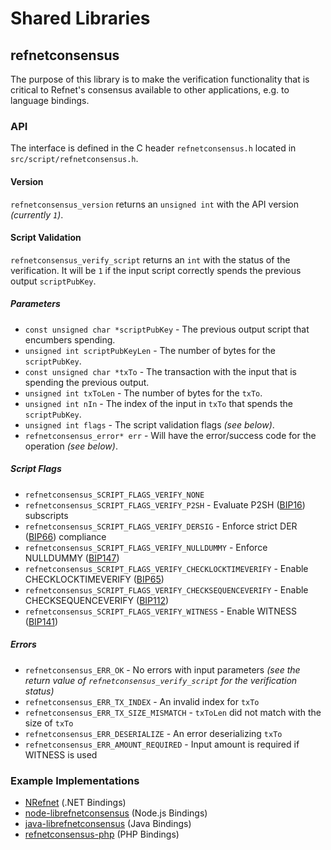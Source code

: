 Shared Libraries
================

## refnetconsensus

The purpose of this library is to make the verification functionality that is critical to Refnet's consensus available to other applications, e.g. to language bindings.

### API

The interface is defined in the C header `refnetconsensus.h` located in `src/script/refnetconsensus.h`.

#### Version

`refnetconsensus_version` returns an `unsigned int` with the API version *(currently `1`)*.

#### Script Validation

`refnetconsensus_verify_script` returns an `int` with the status of the verification. It will be `1` if the input script correctly spends the previous output `scriptPubKey`.

##### Parameters
- `const unsigned char *scriptPubKey` - The previous output script that encumbers spending.
- `unsigned int scriptPubKeyLen` - The number of bytes for the `scriptPubKey`.
- `const unsigned char *txTo` - The transaction with the input that is spending the previous output.
- `unsigned int txToLen` - The number of bytes for the `txTo`.
- `unsigned int nIn` - The index of the input in `txTo` that spends the `scriptPubKey`.
- `unsigned int flags` - The script validation flags *(see below)*.
- `refnetconsensus_error* err` - Will have the error/success code for the operation *(see below)*.

##### Script Flags
- `refnetconsensus_SCRIPT_FLAGS_VERIFY_NONE`
- `refnetconsensus_SCRIPT_FLAGS_VERIFY_P2SH` - Evaluate P2SH ([BIP16](https://github.com/refnet/bips/blob/master/bip-0016.mediawiki)) subscripts
- `refnetconsensus_SCRIPT_FLAGS_VERIFY_DERSIG` - Enforce strict DER ([BIP66](https://github.com/refnet/bips/blob/master/bip-0066.mediawiki)) compliance
- `refnetconsensus_SCRIPT_FLAGS_VERIFY_NULLDUMMY` - Enforce NULLDUMMY ([BIP147](https://github.com/refnet/bips/blob/master/bip-0147.mediawiki))
- `refnetconsensus_SCRIPT_FLAGS_VERIFY_CHECKLOCKTIMEVERIFY` - Enable CHECKLOCKTIMEVERIFY ([BIP65](https://github.com/refnet/bips/blob/master/bip-0065.mediawiki))
- `refnetconsensus_SCRIPT_FLAGS_VERIFY_CHECKSEQUENCEVERIFY` - Enable CHECKSEQUENCEVERIFY ([BIP112](https://github.com/refnet/bips/blob/master/bip-0112.mediawiki))
- `refnetconsensus_SCRIPT_FLAGS_VERIFY_WITNESS` - Enable WITNESS ([BIP141](https://github.com/refnet/bips/blob/master/bip-0141.mediawiki))

##### Errors
- `refnetconsensus_ERR_OK` - No errors with input parameters *(see the return value of `refnetconsensus_verify_script` for the verification status)*
- `refnetconsensus_ERR_TX_INDEX` - An invalid index for `txTo`
- `refnetconsensus_ERR_TX_SIZE_MISMATCH` - `txToLen` did not match with the size of `txTo`
- `refnetconsensus_ERR_DESERIALIZE` - An error deserializing `txTo`
- `refnetconsensus_ERR_AMOUNT_REQUIRED` - Input amount is required if WITNESS is used

### Example Implementations
- [NRefnet](https://github.com/NicolasDorier/NRefnet/blob/master/NRefnet/Script.cs#L814) (.NET Bindings)
- [node-librefnetconsensus](https://github.com/bitpay/node-librefnetconsensus) (Node.js Bindings)
- [java-librefnetconsensus](https://github.com/dexX7/java-librefnetconsensus) (Java Bindings)
- [refnetconsensus-php](https://github.com/Bit-Wasp/refnetconsensus-php) (PHP Bindings)
